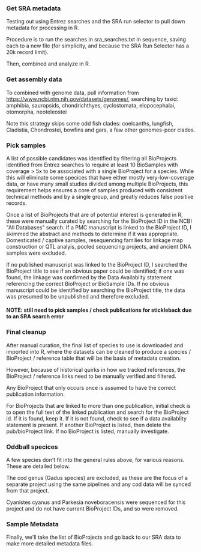 ### Get SRA metadata

Testing out using Entrez searches and the SRA run selector to pull down metadata for processing in R.

Procedure is to run the searches in sra_searches.txt in sequence, saving each to a new file (for simplicity, and because the SRA Run Selector has a 20k record limit).

Then, combined and analyze in R.

### Get assembly data

To combined with genome data, pull information from https://www.ncbi.nlm.nih.gov/datasets/genomes/, searching by taxid: amphibia, sauropsids, chondrichthyes, cyclostomata, elopocephalai, otomorpha, neoteleostei

Note this strategy skips some odd fish clades: coelcanths, lungfish, Cladistia, Chondrostei, bowfins and gars, a few other genomes-poor clades.

### Pick samples

A list of possible candidates was identified by filtering all BioProjects identified from Entrez searches to require at least 10 BioSamples with coverage > 5x to be associated with a single BioProject for a species. While this will eliminate some specices that have either mostly very-low-coverage data, or have many small studies divided among multiple BioProjects, this requirement helps ensures a core of samples produced with consistent technical methods and by a single group, and greatly reduces false positive records.

Once a list of BioProjects that are of potential interest is generated in R, these were manually curated by searching for the BioProject ID in the NCBI "All Databases" search. If a PMC manuscript is linked to the BioProject ID, I skimmed the abstract and methods to determine if it was appropriate. Domesticated / captive samples, resequencing families for linkage map construction or QTL analyis, pooled sequencing projects, and ancient DNA samples were excluded.

If no published manuscript was linked to the BioProject ID, I searched the BioProject title to see if an obvious paper could be identified; if one was found, the linkage was confirmed by the Data Availablity statement referencing the correct BioProject or BioSample IDs. If no obvious manuscript could be identified by searching the BioProject title, the data was presumed to be unpublished and therefore excluded.

#### NOTE: still need to pick samples / check publications for stickleback due to an SRA search error ####

### Final cleanup

After manual curation, the final list of species to use is downloaded and imported into R, where the datasets can be cleaned to produce a species / BioProject / reference table that will be the basis of metadata creation.

However, because of historical quirks in how we tracked references, the BioProject / reference links need to be manually verified and filtered.

Any BioProject that only occurs once is assumed to have the correct publication information.

For BioProjects that are linked to more than one publication, initial check is to open the full text of the linked publication and search for the BioProject id. If it is found, keep it. If it is not found, check to see if a data availablity statement is present. If another BioProject is listed, then delete the pub/bioProject link. If no BioProject is listed, manually investigate.

### Oddball specices

A few species don't fit into the general rules above, for various reasons. These are detailed below.

The cod genus (Gadus species) are excluded, as these are the focus of a separate project using the same pipelines and any cod data will be synced from that project.

Cyanistes cyanus and Parkesia noveboracensis were sequenced for this project and do not have current BioProject IDs, and so were removed.

### Sample Metadata

Finally, we'll take the list of BioProjects and go back to our SRA data to make more detailed metadata files.
